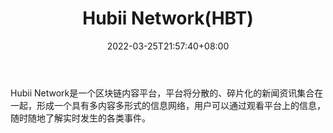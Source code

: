 ﻿---
weight: 
title: "Hubii Network(HBT)"
description: "Hubii Network是一个区块链内容平台，平台将分散的、碎片化的新闻资讯集合在一起，形成一个具有多内容多形式的信息网络，用户可以通过观看平台上的信息，随时随地了解实时发生的各..."
date: 2022-03-25T21:57:40+08:00
lastmod: 2022-03-25T16:45:40+08:00
draft: false
authors: ["Metabd"]
featuredImage: "hubii-networkhbt.webp"
link: ""
tags: ["数字代币","Hubii Network(HBT)"]
categories: ["navigation"]
navigation: ["数字代币"]
lightgallery: true
toc: true
pinned: false
recommend: false
recommend1: false
---
Hubii Network是一个区块链内容平台，平台将分散的、碎片化的新闻资讯集合在一起，形成一个具有多内容多形式的信息网络，用户可以通过观看平台上的信息，随时随地了解实时发生的各类事件。
